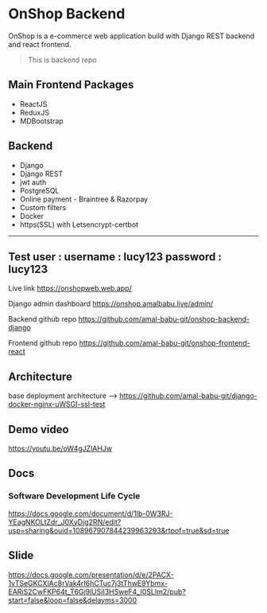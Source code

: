 # OnShop Backend

OnShop is a e-commerce web application
build with Django REST backend and react frontend.

> This is backend repo

## Main Frontend Packages 
* ReactJS
* ReduxJS
* MDBootstrap

## Backend
* Django
* Django REST
* jwt auth
* PostgreSQL
* Online payment - Braintree & Razorpay
* Custom filters
* Docker
* https(SSL) with Letsencrypt-certbot
---
Test user : username : lucy123
            password : lucy123
---
Live link https://onshopweb.web.app/

Django admin dashboard https://onshop.amalbabu.live/admin/

Backend github repo https://github.com/amal-babu-git/onshop-backend-django

Frontend github repo https://github.com/amal-babu-git/onshop-frontend-react

## Architecture
base deployment architecture -->
https://github.com/amal-babu-git/django-docker-nginx-uWSGI-ssl-test

## Demo video
https://youtu.be/oW4gJZlAHJw
## Docs
### Software Development Life Cycle

https://docs.google.com/document/d/1lb-0W3RJ-YEagNKOLtZdr_J0XyDjg2RN/edit?usp=sharing&ouid=108967907844239963293&rtpof=true&sd=true

## Slide

https://docs.google.com/presentation/d/e/2PACX-1vTSeGKCXlAc8rVak4rI6hCTuc7j3tThwE9Ybmx-EARiS2CwFKP64t_T6Gj9lUSiI3HSweF4_I0SLIm2/pub?start=false&loop=false&delayms=3000
